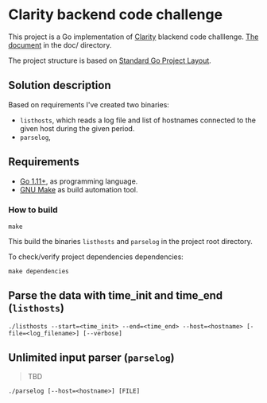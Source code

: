 # Clarity backend code challenge

This project is a Go implementation of [Clarity](https://clarity.ai/) blackend code challlenge. [The document](./docs/clarity_code_challenge.pdf) in the doc/ directory.

The project structure is based on [Standard Go Project Layout](https://github.com/golang-standards/project-layout).

## Solution description

Based on requirements I've created two binaries:

- `listhosts`, which reads a log file and list of hostnames connected to the given host during the given period.
- `parselog`, 

## Requirements

- [Go 1.11+](https://golang.org/), as programming language.
- [GNU Make](https://www.gnu.org/software/make/) as build automation tool.

### How to build

```terminal
make
```

This build the binaries `listhosts` and `parselog` in the project root directory.

To check/verify project dependencies dependencies:

```terminal
make dependencies
```

## Parse the data with time_init and time_end (`listhosts`)

```terminal
./listhosts --start=<time_init> --end=<time_end> --host=<hostname> [-file=<log_filename>] [--verbose]
```

## Unlimited input parser (`parselog`)

> TBD

```terminal
./parselog [--host=<hostname>] [FILE]
```
